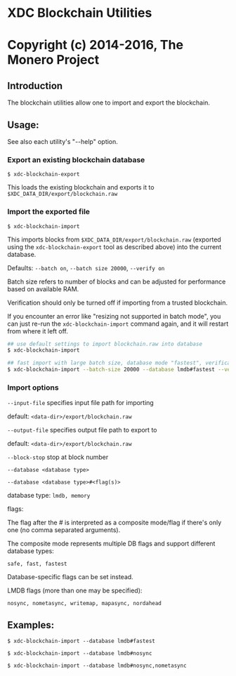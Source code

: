 # XDC Blockchain Utilities

# Copyright (c) 2014-2016, The Monero Project

## Introduction

The blockchain utilities allow one to import and export the blockchain.

## Usage:

See also each utility's "--help" option.

### Export an existing blockchain database

`$ xdc-blockchain-export`

This loads the existing blockchain and exports it to `$XDC_DATA_DIR/export/blockchain.raw`

### Import the exported file

`$ xdc-blockchain-import`

This imports blocks from `$XDC_DATA_DIR/export/blockchain.raw` (exported using the
`xdc-blockchain-export` tool as described above) into the current database.

Defaults: `--batch on`, `--batch size 20000`, `--verify on`

Batch size refers to number of blocks and can be adjusted for performance based on available RAM.

Verification should only be turned off if importing from a trusted blockchain.

If you encounter an error like "resizing not supported in batch mode", you can just re-run
the `xdc-blockchain-import` command again, and it will restart from where it left off.

```bash
## use default settings to import blockchain.raw into database
$ xdc-blockchain-import

## fast import with large batch size, database mode "fastest", verification off
$ xdc-blockchain-import --batch-size 20000 --database lmdb#fastest --verify off

```

### Import options

`--input-file`
specifies input file path for importing

default: `<data-dir>/export/blockchain.raw`

`--output-file`
specifies output file path to export to

default: `<data-dir>/export/blockchain.raw`

`--block-stop`
stop at block number

`--database <database type>`

`--database <database type>#<flag(s)>`

database type: `lmdb, memory`

flags:

The flag after the # is interpreted as a composite mode/flag if there's only
one (no comma separated arguments).

The composite mode represents multiple DB flags and support different database types:

`safe, fast, fastest`

Database-specific flags can be set instead.

LMDB flags (more than one may be specified):

`nosync, nometasync, writemap, mapasync, nordahead`

## Examples:

```
$ xdc-blockchain-import --database lmdb#fastest

$ xdc-blockchain-import --database lmdb#nosync

$ xdc-blockchain-import --database lmdb#nosync,nometasync
```
